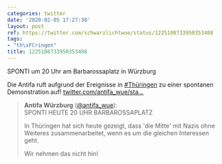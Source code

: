```yaml
---
categories: twitter
date: '2020-02-05 17:27:38'
layout: post
ref: https://twitter.com/schwarzlichtwue/status/1225108733950353408
tags:
- "th\xFCringen"
title: 1225108733950353408
---
```

SPONTI um 20 Uhr am Barbarossaplatz in Würzburg



Die Antifa ruft aufgrund der Ereignisse in [#Thüringen](/t/thüringen) zu einer spontanen Demonstration auf! [twitter.com/antifa_wue/sta…](https://twitter.com/antifa_wue/status/1225108071640379393)
> <b>Antifa Würzburg</b> ([@antifa_wue](https://twitter.com/antifa_wue)):  
>SPONTI HEUTE 20 UHR BARBAROSSAPLATZ  
>  
>In Thüringen hat sich heute gezeigt, dass 'die Mitte' mit Nazis ohne Weiteres zusammenarbeitet, wenn es um die gleichen Interessen geht.  
>  
>Wir nehmen das nicht hin!  

